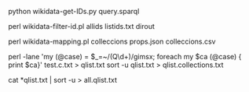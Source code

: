 python wikidata-get-IDs.py query.sparql

perl wikidata-filter-id.pl allids listids.txt dirout

perl wikidata-mapping.pl colleccions props.json colleccions.csv


perl -lane 'my (@case) = $_=~/(Q\d+)/gimsx; foreach my $ca (@case) { print $ca}' test.c.txt > qlist.txt
sort -u qlist.txt > qlist.collections.txt


cat *qlist.txt | sort -u > all.qlist.txt
